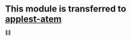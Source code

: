 # This module is transferred to [applest-atem](https://github.com/applest/node-applest-atem)
:ok_woman:
